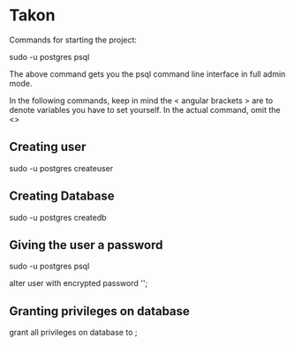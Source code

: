 # Takon

Commands for starting the project: 

sudo -u postgres psql

The above command gets you the psql command line interface in full admin mode.

In the following commands, keep in mind the < angular brackets > are to denote variables you have to set yourself. In the actual command, omit the <>

## Creating user

sudo -u postgres createuser <username>

## Creating Database

sudo -u postgres createdb <dbname>

## Giving the user a password

sudo -u postgres psql

alter user <username> with encrypted password '<password>';

## Granting privileges on database

grant all privileges on database <dbname> to <username> ;
